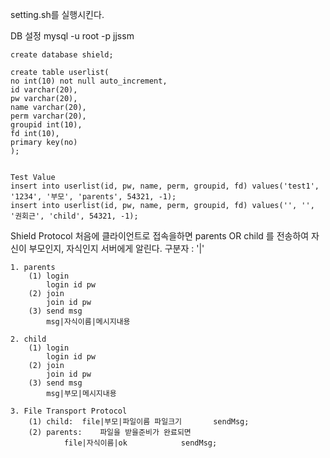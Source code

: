 setting.sh를 실행시킨다.

DB 설정
	mysql -u root -p jjssm

	create database shield;
	
	create table userlist(
	no int(10) not null auto_increment,
	id varchar(20),
	pw varchar(20),
	name varchar(20),
	perm varchar(20),
	groupid int(10),
	fd int(10),
	primary key(no)
	);

	
	Test Value
	insert into userlist(id, pw, name, perm, groupid, fd) values('test1', '1234', '부모', 'parents', 54321, -1);
	insert into userlist(id, pw, name, perm, groupid, fd) values('', '', '권회근', 'child', 54321, -1);

Shield Protocol
	처음에 클라이언트로 접속을하면 parents OR child 를 전송하여 자신이 부모인지, 자식인지 서버에게 알린다.
	구분자 : '|'

	1. parents
		(1) login
			login id pw
		(2) join
			join id pw
		(3) send msg
			msg|자식이름|메시지내용
	
	2. child
		(1) login
			login id pw
		(2) join
			join id pw
		(3) send msg
			msg|부모|메시지내용

	3. File Transport Protocol
		(1) child:	file|부모|파일이름 파일크기		sendMsg;
		(2) parents:	파일을 받을준비가 완료되면
				file|자식이름|ok			sendMsg;


